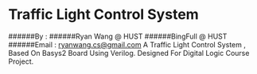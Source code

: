 # Traffic Light Control System
######By : 
######Ryan Wang @ HUST
######BingFull @ HUST
######Email : ryanwang.cs@gmail.com
A Traffic Light Control System , Based On Basys2 Board Using Verilog. Designed For Digital Logic Course Project.
